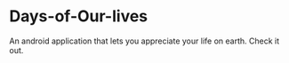 Days-of-Our-lives
=================

An android application that lets you appreciate your life on earth. Check it out.